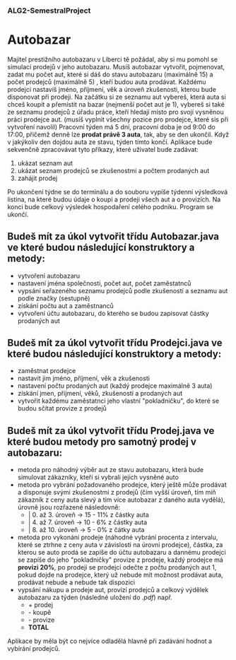 ### ALG2-SemestralProject

# Autobazar

Majitel prestižního autobazaru v Liberci tě požádal, aby si mu pomohl se simulací prodejů v jeho autobazaru. Musíš autobazar vytvořit, pojmenovat, zadat mu počet aut, které si dáš do stavu autobazaru (maximálně 15) a počet prodejců (maximálně 5) , kteří budou auta prodávat. Každému prodejci nastavíš jméno, příjmení, věk a úroveň zkušenosti, kterou bude disponovat při prodeji. Na začátku si ze seznamu aut vybereš, která auta si chceš koupit a přemístit na bazar (nejmenší počet aut je 1), vybereš si také ze seznamu prodejců z úřadu práce, kteří hledají místo pro svojí vysněnou práci prodejce aut. (musíš vyplnit všechny pozice pro prodejce, které sis při vytvoření navolil)
Pracovní týden má 5 dní, pracovní doba je od 9:00 do 17:00, přičemž denně lze **prodat právě 3 auta**, tak, aby se den ukončil. Když v jakýkoliv den dojdou auta ze stavu, týden tímto končí.
Aplikace bude sekvenčně zpracovávat tyto příkazy, které uživatel bude zadávat:
  1. ukázat seznam aut
  2. ukázat seznam prodejců se zkušenostmi a počtem prodaných aut
  3. zahájit prodej

Po ukončení týdne se do terminálu a do souboru vypíše týdenní výsledková listina, na které budou údaje o koupi a prodeji všech aut a o provizích. Na konci bude celkový výsledek hospodaření celého podniku. Program se ukončí. 

## Budeš mít za úkol vytvořit třídu **Autobazar.java** ve které budou následující konstruktory a metody:

- vytvoření autobazaru
- nastavení jména společnosti, počet aut, počet zaměstatnců
- vypsání seřazeného seznamu prodejců podle zkušeností a seznamu aut podle značky (sestupně)
- získání počtu aut a zaměstnanců
- vytvoření účtu autobazaru, do kterého se budou zapisovat částky prodaných aut

## Budeš mít za úkol vytvořit třídu **Prodejci.java** ve které budou následující konstruktory a metody:

- zaměstnat prodejce
- nastavit jim jméno, příjmení, věk a zkušenosti
- nastavení počtu prodaných aut (každý prodejce maximálně 3 auta)
- získání jmen, příjmení, věků, zkušeností a prodaných aut
- vytvořit každému zaměstatnci jeho vlastní "pokladničku", do které se budou sčítat provize z prodejů

## Budeš mít za úkol vytvořit třídu **Prodej.java** ve které budou metody pro samotný prodej v autobazaru:

- metoda pro náhodný výběr aut ze stavu autobazaru, která bude simulovat zákazníky, kteří si vybrali jejich vysněné auto
- metoda pro vybrání požadovaného prodejce, který ještě může prodávat a disponuje svými zkušenostmi z prodejů (čím vyšší úroveň, tím míň zákazník z ceny auta slevý a tím více autobazar z daného auta vydělá), úrovně jsou rozřazené následovně:
  * | 0. až 3. úroveň -> 15 - 11% z částky auta
  * | 4. až 7. úroveň -> 10 - 6% z částky auta
  * | 8. až 10. úroveň -> 5 - 0% z čátky auta
- metoda pro vykonání prodeje (náhodné vybrání procenta z intervalu, které se ztrhne z ceny auta v závislosti na úrovni prodejce), částka, za kterou se auto prodá se zapíše do účtu autobazaru a dannému prodejci se zapíše do jeho "pokladničky" provize z prodeje, každý prodejce má **provizi 20%**, po prodeji se prodejci odečte z počtu prodaných aut 1, pokud dojde na prodejce, který už nebude mít možnost prodávat auta, prodávat nebude a nebude tak dispozici
- vypsání nákupu a prodeje aut, provizí prodejců a celkový výdělek autobazaru za týden (následné uložení do *.pdf*) např.
  +   \+ prodej
  +   \- koupě
  +   \- provize
  +   **TOTAL**


Aplikace by měla být co nejvíce odladělá hlavně při zadávání hodnot a vybírání prodejců.
